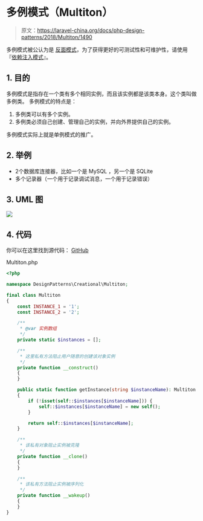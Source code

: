 # 多例模式（Multiton）

> 原文：https://laravel-china.org/docs/php-design-patterns/2018/Multiton/1490

多例模式被公认为是 [反面模式](https://laravel-china.org/docs/php-design-patterns/2018/anti-pattern)，为了获得更好的可测试性和可维护性，请使用『[依赖注入模式](https://laravel-china.org/docs/php-design-patterns/2018/DependencyInjection)』。

## 1. 目的

多例模式是指存在一个类有多个相同实例，而且该实例都是该类本身。这个类叫做多例类。 多例模式的特点是：

1. 多例类可以有多个实例。
1. 多例类必须自己创建、管理自己的实例，并向外界提供自己的实例。

多例模式实际上就是单例模式的推广。

## 2. 举例

- 2个数据库连接器，比如一个是 MySQL ，另一个是 SQLite
- 多个记录器（一个用于记录调试消息，一个用于记录错误）

## 3. UML 图

![](https://lccdn.phphub.org/uploads/images/201803/19/1/6rgmEPsepU.png)

## 4. 代码

你可以在这里找到源代码： [GitHub](https://github.com/domnikl/DesignPatternsPHP/tree/master/Creational/Multiton)

Multiton.php

```php
<?php

namespace DesignPatterns\Creational\Multiton;

final class Multiton
{
    const INSTANCE_1 = '1';
    const INSTANCE_2 = '2';

    /**
     * @var 实例数组
     */
    private static $instances = [];

    /**
     * 这里私有方法阻止用户随意的创建该对象实例
     */
    private function __construct()
    {
    }

    public static function getInstance(string $instanceName): Multiton
    {
        if (!isset(self::$instances[$instanceName])) {
            self::$instances[$instanceName] = new self();
        }

        return self::$instances[$instanceName];
    }

    /**
     * 该私有对象阻止实例被克隆
     */
    private function __clone()
    {
    }

    /**
     * 该私有方法阻止实例被序列化
     */
    private function __wakeup()
    {
    }
}
```